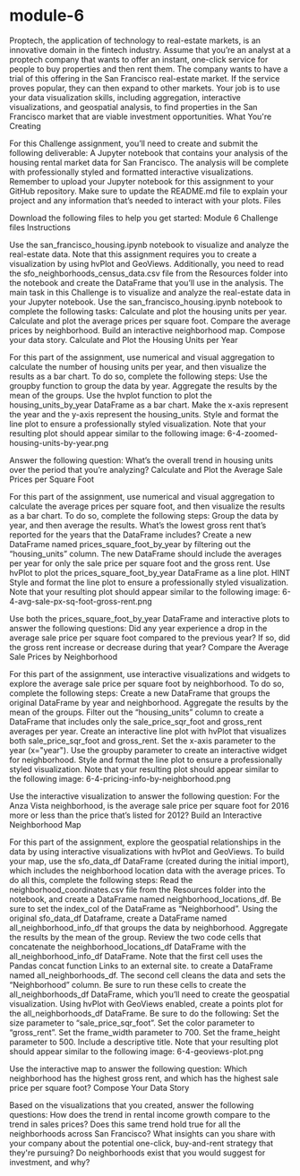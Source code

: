 # module-6
Proptech, the application of technology to real-estate markets, is an innovative domain in the fintech industry. Assume that you’re an analyst at a proptech company that wants to offer an instant, one-click service for people to buy properties and then rent them. The company wants to have a trial of this offering in the San Francisco real-estate market. If the service proves popular, they can then expand to other markets.
Your job is to use your data visualization skills, including aggregation, interactive visualizations, and geospatial analysis, to find properties in the San Francisco market that are viable investment opportunities.
What You're Creating

For this Challenge assignment, you’ll need to create and submit the following deliverable:
A Jupyter notebook that contains your analysis of the housing rental market data for San Francisco. The analysis will be complete with professionally styled and formatted interactive visualizations.
Remember to upload your Jupyter notebook for this assignment to your GitHub repository. Make sure to update the README.md file to explain your project and any information that’s needed to interact with your plots.
Files

Download the following files to help you get started:
Module 6 Challenge files
Instructions

Use the san_francisco_housing.ipynb notebook to visualize and analyze the real-estate data.
Note that this assignment requires you to create a visualization by using hvPlot and GeoViews. Additionally, you need to read the sfo_neighborhoods_census_data.csv file from the Resources folder into the notebook and create the DataFrame that you’ll use in the analysis.
The main task in this Challenge is to visualize and analyze the real-estate data in your Jupyter notebook. Use the san_francisco_housing.ipynb notebook to complete the following tasks:
Calculate and plot the housing units per year.
Calculate and plot the average prices per square foot.
Compare the average prices by neighborhood.
Build an interactive neighborhood map.
Compose your data story.
Calculate and Plot the Housing Units per Year

For this part of the assignment, use numerical and visual aggregation to calculate the number of housing units per year, and then visualize the results as a bar chart. To do so, complete the following steps:
Use the groupby function to group the data by year. Aggregate the results by the mean of the groups.
Use the hvplot function to plot the housing_units_by_year DataFrame as a bar chart. Make the x-axis represent the year and the y-axis represent the housing_units.
Style and format the line plot to ensure a professionally styled visualization.
Note that your resulting plot should appear similar to the following image:
6-4-zoomed-housing-units-by-year.png

Answer the following question:
What’s the overall trend in housing units over the period that you’re analyzing?
Calculate and Plot the Average Sale Prices per Square Foot

For this part of the assignment, use numerical and visual aggregation to calculate the average prices per square foot, and then visualize the results as a bar chart. To do so, complete the following steps:
Group the data by year, and then average the results. What’s the lowest gross rent that’s reported for the years that the DataFrame includes?
Create a new DataFrame named prices_square_foot_by_year by filtering out the “housing_units” column. The new DataFrame should include the averages per year for only the sale price per square foot and the gross rent.
Use hvPlot to plot the prices_square_foot_by_year DataFrame as a line plot.
HINT
Style and format the line plot to ensure a professionally styled visualization.
Note that your resulting plot should appear similar to the following image:
6-4-avg-sale-px-sq-foot-gross-rent.png

Use both the prices_square_foot_by_year DataFrame and interactive plots to answer the following questions:
Did any year experience a drop in the average sale price per square foot compared to the previous year?
If so, did the gross rent increase or decrease during that year?
Compare the Average Sale Prices by Neighborhood

For this part of the assignment, use interactive visualizations and widgets to explore the average sale price per square foot by neighborhood. To do so, complete the following steps:
Create a new DataFrame that groups the original DataFrame by year and neighborhood. Aggregate the results by the mean of the groups.
Filter out the “housing_units” column to create a DataFrame that includes only the sale_price_sqr_foot and gross_rent averages per year.
Create an interactive line plot with hvPlot that visualizes both sale_price_sqr_foot and gross_rent. Set the x-axis parameter to the year (x="year"). Use the groupby parameter to create an interactive widget for neighborhood.
Style and format the line plot to ensure a professionally styled visualization.
Note that your resulting plot should appear similar to the following image:
6-4-pricing-info-by-neighborhood.png

Use the interactive visualization to answer the following question:
For the Anza Vista neighborhood, is the average sale price per square foot for 2016 more or less than the price that’s listed for 2012?
Build an Interactive Neighborhood Map

For this part of the assignment, explore the geospatial relationships in the data by using interactive visualizations with hvPlot and GeoViews. To build your map, use the sfo_data_df DataFrame (created during the initial import), which includes the neighborhood location data with the average prices. To do all this, complete the following steps:
Read the neighborhood_coordinates.csv file from the Resources folder into the notebook, and create a DataFrame named neighborhood_locations_df. Be sure to set the index_col of the DataFrame as “Neighborhood”.
Using the original sfo_data_df Dataframe, create a DataFrame named all_neighborhood_info_df that groups the data by neighborhood. Aggregate the results by the mean of the group.
Review the two code cells that concatenate the neighborhood_locations_df DataFrame with the all_neighborhood_info_df DataFrame. Note that the first cell uses the Pandas concat function Links to an external site. to create a DataFrame named all_neighborhoods_df. The second cell cleans the data and sets the “Neighborhood” column. Be sure to run these cells to create the all_neighborhoods_df DataFrame, which you’ll need to create the geospatial visualization.
Using hvPlot with GeoViews enabled, create a points plot for the all_neighborhoods_df DataFrame. Be sure to do the following:
Set the size parameter to “sale_price_sqr_foot”.
Set the color parameter to “gross_rent”.
Set the frame_width parameter to 700.
Set the frame_height parameter to 500.
Include a descriptive title.
Note that your resulting plot should appear similar to the following image:
6-4-geoviews-plot.png

Use the interactive map to answer the following question:
Which neighborhood has the highest gross rent, and which has the highest sale price per square foot?
Compose Your Data Story

Based on the visualizations that you created, answer the following questions:
How does the trend in rental income growth compare to the trend in sales prices? Does this same trend hold true for all the neighborhoods across San Francisco?
What insights can you share with your company about the potential one-click, buy-and-rent strategy that they're pursuing? Do neighborhoods exist that you would suggest for investment, and why?